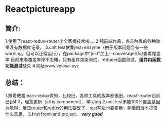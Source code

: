 # Reactpictureapp

## 简介:
1.使用了react-redux-router小全家桶技术栈....
2.纯前端作品，点击触发的各种效果没有数据库记录。
3.unit test依靠jest+enzyme（由于版本问题会有一些warning，但可以正常运行），在package中"jest"加上--couverage即可查看覆盖率
目前来看覆盖率惨不忍睹，只有组件渲染测试，reducer函数测试，**组件内函数功能测试**缺失
4.网址www.veiasai.xyz

## 总结：
1.跟着教程learn-redux做的，比较旧，各种工具的版本都很旧，react-router目前已到4.0，理念更新（all is component），学习ing
2.unit test未能100%覆盖是因为觉得，反正router和redux的用法要改了，test写法也要更新，照着旧版本搞没什么意思。
3.first front-end project， ***very good***